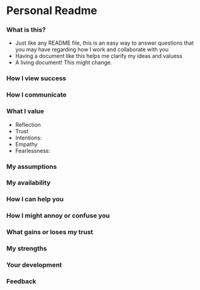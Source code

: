 # Personal Readme

### What is this?

- Just like any README file, this is an easy way to answer questions that you may have regarding how I work and collaborate with you
- Having a document like this helps me clarify my ideas and valuess
- A living document! This might change.

### How I view success

### How I communicate

### What I value

- Reflection
- Trust
- Intentions:
- Empathy
- Fearlessness:

### My assumptions

### My availability

### How I can help you

### How I might annoy or confuse you

### What gains or loses my trust

### My strengths

### Your development

### Feedback